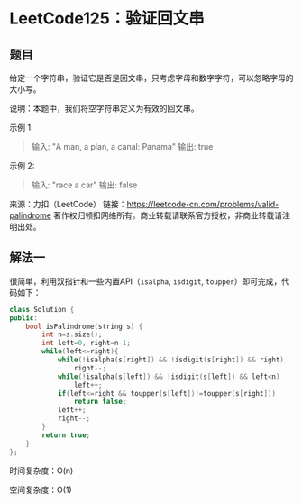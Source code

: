 # LeetCode125：验证回文串

## 题目

给定一个字符串，验证它是否是回文串，只考虑字母和数字字符，可以忽略字母的大小写。

说明：本题中，我们将空字符串定义为有效的回文串。

示例 1:

> 输入: "A man, a plan, a canal: Panama"
> 输出: true

示例 2:

> 输入: "race a car"
> 输出: false

来源：力扣（LeetCode）
链接：https://leetcode-cn.com/problems/valid-palindrome
著作权归领扣网络所有。商业转载请联系官方授权，非商业转载请注明出处。

## 解法一

很简单，利用双指针和一些内置API（`isalpha`, `isdigit`, `toupper`）即可完成，代码如下：

```cpp
class Solution {
public:
    bool isPalindrome(string s) {
        int n=s.size();
        int left=0, right=n-1;
        while(left<=right){
            while(!isalpha(s[right]) && !isdigit(s[right]) && right) 
                right--;
            while(!isalpha(s[left]) && !isdigit(s[left]) && left<n) 
                left++;
            if(left<=right && toupper(s[left])!=toupper(s[right])) 
                return false;
            left++;
            right--;
        }
        return true;
    }
};
```

时间复杂度：O(n)

空间复杂度：O(1)